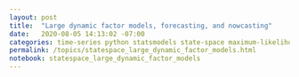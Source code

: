 ```yaml
---
layout: post
title:  "Large dynamic factor models, forecasting, and nowcasting"
date:   2020-08-05 14:13:02 -07:00
categories: time-series python statsmodels state-space maximum-likelihood em-algorithm dynamic-factors nowcasting
permalink: /topics/statespace_large_dynamic_factor_models.html
notebook: statespace_large_dynamic_factor_models
---
```

